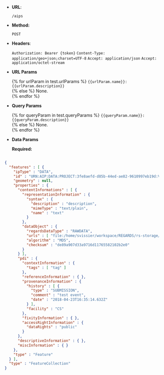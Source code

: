 * **URL**:

  `/aips`

* **Method:**

  `POST`

* **Headers**:

  `Authorization: Bearer {token}`
  `Content-Type: application/geo+json;charset=UTF-8`
  `Accept: application/json`
  `Accept: application/octet-stream`

* **URL Params**

  {% for urlParam in test.urlParams %}
  `{{urlParam.name}}: {{urlParam.description}}`  
  {% else %}
  None.  
  {% endfor %}

* **Query Params**

  {% for queryParam in test.queryParams %}
  `{{queryParam.name}}: {{queryParam.description}}`  
  {% else %}
  None.  
  {% endfor %}

* **Data Params**

  **Required:**

```json
  
{
  "features" : [ {
    "ipType" : "DATA",
    "id" : "URN:AIP:DATA:PROJECT:3fe8aefd-d85b-44ed-ae82-9610997eb19d:V1",
    "geometry" : null,
    "properties" : {
      "contentInformations" : [ {
        "representationInformation" : {
          "syntax" : {
            "description" : "description",
            "mimeType" : "text/plain",
            "name" : "text"
          }
        },
        "dataObject" : {
          "regardsDataType" : "RAWDATA",
          "urls" : [ "file:/home/svissier/workspace/REGARDS/rs-storage/storage/storage-rest/src/test/resources/data.txt" ],
          "algorithm" : "MD5",
          "checksum" : "de89a907d33a9716d11765582102b2e0"
        }
      } ],
      "pdi" : {
        "contextInformation" : {
          "tags" : [ "tag" ]
        },
        "referenceInformation" : { },
        "provenanceInformation" : {
          "history" : [ {
            "type" : "SUBMISSION",
            "comment" : "test event",
            "date" : "2018-04-23T16:35:14.632Z"
          } ],
          "facility" : "CS"
        },
        "fixityInformation" : { },
        "accessRightInformation" : {
          "dataRights" : "public"
        }
      },
      "descriptiveInformation" : { },
      "miscInformation" : { }
    },
    "type" : "Feature"
  } ],
  "type" : "FeatureCollection"
}
```